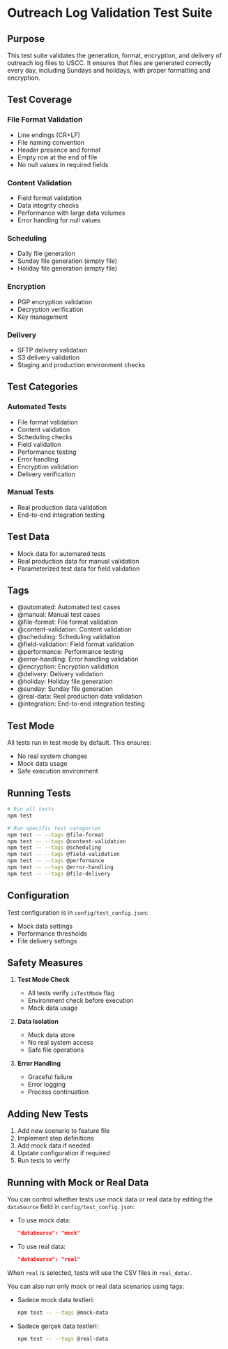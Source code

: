# Outreach Log Validation Test Suite

## Purpose
This test suite validates the generation, format, encryption, and delivery of outreach log files to USCC. It ensures that files are generated correctly every day, including Sundays and holidays, with proper formatting and encryption.

## Test Coverage

### File Format Validation
- Line endings (CR+LF)
- File naming convention
- Header presence and format
- Empty row at the end of file
- No null values in required fields

### Content Validation
- Field format validation
- Data integrity checks
- Performance with large data volumes
- Error handling for null values

### Scheduling
- Daily file generation
- Sunday file generation (empty file)
- Holiday file generation (empty file)

### Encryption
- PGP encryption validation
- Decryption verification
- Key management

### Delivery
- SFTP delivery validation
- S3 delivery validation
- Staging and production environment checks

## Test Categories

### Automated Tests
- File format validation
- Content validation
- Scheduling checks
- Field validation
- Performance testing
- Error handling
- Encryption validation
- Delivery verification

### Manual Tests
- Real production data validation
- End-to-end integration testing

## Test Data
- Mock data for automated tests
- Real production data for manual validation
- Parameterized test data for field validation

## Tags
- @automated: Automated test cases
- @manual: Manual test cases
- @file-format: File format validation
- @content-validation: Content validation
- @scheduling: Scheduling validation
- @field-validation: Field format validation
- @performance: Performance testing
- @error-handling: Error handling validation
- @encryption: Encryption validation
- @delivery: Delivery validation
- @holiday: Holiday file generation
- @sunday: Sunday file generation
- @real-data: Real production data validation
- @integration: End-to-end integration testing

## Test Mode

All tests run in test mode by default. This ensures:
- No real system changes
- Mock data usage
- Safe execution environment

## Running Tests

```bash
# Run all tests
npm test

# Run specific test categories
npm test -- --tags @file-format
npm test -- --tags @content-validation
npm test -- --tags @scheduling
npm test -- --tags @field-validation
npm test -- --tags @performance
npm test -- --tags @error-handling
npm test -- --tags @file-delivery
```

## Configuration

Test configuration is in `config/test_config.json`:
- Mock data settings
- Performance thresholds
- File delivery settings

## Safety Measures

1. **Test Mode Check**
   - All tests verify `isTestMode` flag
   - Environment check before execution
   - Mock data usage

2. **Data Isolation**
   - Mock data store
   - No real system access
   - Safe file operations

3. **Error Handling**
   - Graceful failure
   - Error logging
   - Process continuation

## Adding New Tests

1. Add new scenario to feature file
2. Implement step definitions
3. Add mock data if needed
4. Update configuration if required
5. Run tests to verify 

## Running with Mock or Real Data

You can control whether tests use mock data or real data by editing the `dataSource` field in `config/test_config.json`:

- To use mock data:
  ```json
  "dataSource": "mock"
  ```
- To use real data:
  ```json
  "dataSource": "real"
  ```

When `real` is selected, tests will use the CSV files in `real_data/`.

You can also run only mock or real data scenarios using tags:

- Sadece mock data testleri:
  ```bash
  npm test -- --tags @mock-data
  ```
- Sadece gerçek data testleri:
  ```bash
  npm test -- --tags @real-data
  ``` 